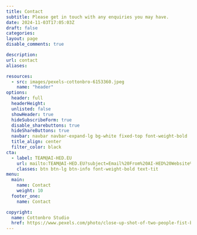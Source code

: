```yaml
---
title: Contact
subtitle: Please get in touch with any enquiries you may have.
date: 2024-11-03T17:05:03Z
draft: false
categories: 
layout: page
disable_comments: true

description:
url: contact
aliases:

resources:
  - src: images/pexels-cottonbro-6153360.jpeg
    name: "header"
options:
  header: full
  headerHeight:
  unlisted: false
  showHeader: true
  hideSubscribeForm: true
  disable_sharebuttons: true
  hideShareButtons: true
  navbar: navbar navbar-expand-lg bg-white fixed-top font-weight-bold
  title_align: center
  filter_color: black
cta:
  - label: TEAM@AI-HED.EU
    url: mailto:TEAM@AI-HED.EU?subject=Email%20From%20AI-HED%20Website%20|%20
    classes: btn btn-lg btn-info font-weight-bold text-tit
menu:
  main:
    name: Contact
    weight: 10
  footer_one:
    name: Contact

copyright:
  name: Cottonbro Studio
  href: https://www.pexels.com/photo/close-up-shot-of-two-people-fist-bump-6153360/
---
```


<div class="section py-0 my-0 bg-grey">
  <div class="container-fluid">
<div class="col-md-12">
<p class="text-center">

</p>
</div>
  </div>
</div>